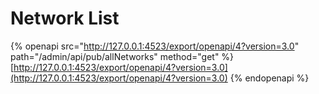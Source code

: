 # Network List

{% openapi src="http://127.0.0.1:4523/export/openapi/4?version=3.0" path="/admin/api/pub/allNetworks" method="get" %}
[http://127.0.0.1:4523/export/openapi/4?version=3.0](http://127.0.0.1:4523/export/openapi/4?version=3.0)
{% endopenapi %}


